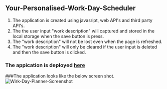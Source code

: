 ## Your-Personalised-Work-Day-Scheduler

1. The application is created using javasript, web API's and third party API's.
2. The the user input "work description" will captured and stored in the local storage when the save button is press.
3. The "work description" will not be lost even when the page is refreshed.
4. The "work description" will only be cleared if the user input is deleted and then the save button is clicked.

### The appication is deployed [here](https://upster23.github.io/Your-Personalised-Work-Day-Scheduler/)

###The application looks like the below screen shot.
![Wirk-Day-Planner-Screenshot](https://user-images.githubusercontent.com/79011370/125154531-f8c0fb80-e18c-11eb-9044-5666ed4797a5.JPG)







